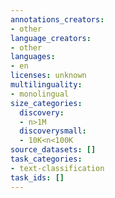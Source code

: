 ```yaml
---
annotations_creators:
- other
language_creators:
- other
languages:
- en
licenses: unknown
multilinguality:
- monolingual
size_categories:
  discovery:
  - n>1M
  discoverysmall:
  - 10K<n<100K
source_datasets: []
task_categories:
- text-classification
task_ids: []
---
```


